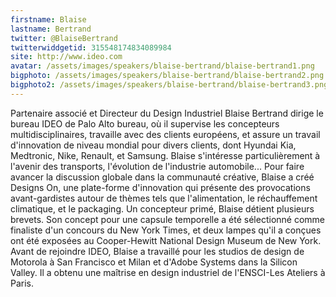 ```yaml
---
firstname: Blaise 
lastname: Bertrand
twitter: @BlaiseBertrand 
twitterwiddgetid: 315548174834089984
site: http://www.ideo.com
avatar: /assets/images/speakers/blaise-bertrand/blaise-bertrand1.png
bigphoto: /assets/images/speakers/blaise-bertrand/blaise-bertrand2.png
bigphoto2: /assets/images/speakers/blaise-bertrand/blaise-bertrand3.png
---
```


Partenaire associé et Directeur du Design Industriel Blaise Bertrand dirige le bureau IDEO de Palo Alto bureau, où il supervise les concepteurs multidisciplinaires, travaille avec des clients européens, et assure un travail d'innovation de niveau mondial pour divers clients, dont Hyundai Kia, Medtronic, Nike, Renault, et Samsung.
Blaise s'intéresse particulièrement à l'avenir des transports, l'évolution de l'industrie automobile... Pour faire avancer la discussion globale dans la communauté créative, Blaise a créé Designs On, une plate-forme d'innovation qui présente des provocations avant-gardistes autour de thèmes tels que l'alimentation, le réchauffement climatique, et le packaging.
Un concepteur primé, Blaise détient plusieurs brevets. Son concept pour une capsule temporelle a été sélectionné comme finaliste d'un concours du New York Times, et deux lampes qu'il a conçues ont été exposées au Cooper-Hewitt National Design Museum de New York.
Avant de rejoindre IDEO, Blaise a travaillé pour les studios de design de Motorola à San Francisco et Milan et d'Adobe Systems dans la Silicon Valley. Il a obtenu une maîtrise en design industriel de l'ENSCI-Les Ateliers à Paris.